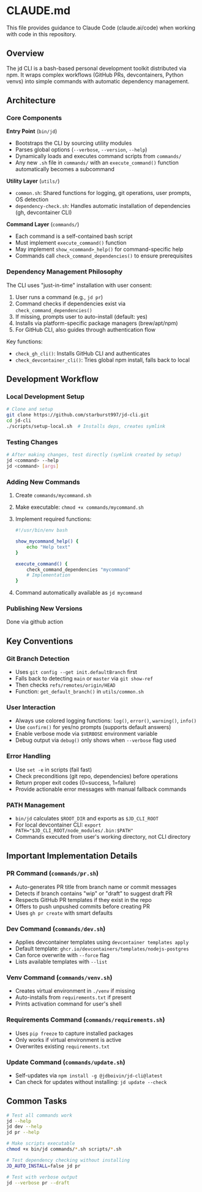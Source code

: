 # CLAUDE.md

This file provides guidance to Claude Code (claude.ai/code) when working with code in this repository.

## Overview

The jd CLI is a bash-based personal development toolkit distributed via npm. It wraps complex workflows (GitHub PRs, devcontainers, Python venvs) into simple commands with automatic dependency management.

## Architecture

### Core Components

**Entry Point** (`bin/jd`)

- Bootstraps the CLI by sourcing utility modules
- Parses global options (`--verbose`, `--version`, `--help`)
- Dynamically loads and executes command scripts from `commands/`
- Any new `.sh` file in `commands/` with an `execute_command()` function automatically becomes a subcommand

**Utility Layer** (`utils/`)

- `common.sh`: Shared functions for logging, git operations, user prompts, OS detection
- `dependency-check.sh`: Handles automatic installation of dependencies (gh, devcontainer CLI)

**Command Layer** (`commands/`)

- Each command is a self-contained bash script
- Must implement `execute_command()` function
- May implement `show_<command>_help()` for command-specific help
- Commands call `check_command_dependencies()` to ensure prerequisites

### Dependency Management Philosophy

The CLI uses "just-in-time" installation with user consent:

1. User runs a command (e.g., `jd pr`)
2. Command checks if dependencies exist via `check_command_dependencies()`
3. If missing, prompts user to auto-install (default: yes)
4. Installs via platform-specific package managers (brew/apt/npm)
5. For GitHub CLI, also guides through authentication flow

Key functions:

- `check_gh_cli()`: Installs GitHub CLI and authenticates
- `check_devcontainer_cli()`: Tries global npm install, falls back to local

## Development Workflow

### Local Development Setup

```bash
# Clone and setup
git clone https://github.com/starburst997/jd-cli.git
cd jd-cli
./scripts/setup-local.sh  # Installs deps, creates symlink
```

### Testing Changes

```bash
# After making changes, test directly (symlink created by setup)
jd <command> --help
jd <command> [args]
```

### Adding New Commands

1. Create `commands/mycommand.sh`
2. Make executable: `chmod +x commands/mycommand.sh`
3. Implement required functions:

   ```bash
   #!/usr/bin/env bash

   show_mycommand_help() {
       echo "Help text"
   }

   execute_command() {
       check_command_dependencies "mycommand"
       # Implementation
   }
   ```

4. Command automatically available as `jd mycommand`

### Publishing New Versions

Done via github action

## Key Conventions

### Git Branch Detection

- Uses `git config --get init.defaultBranch` first
- Falls back to detecting `main` or `master` via `git show-ref`
- Then checks `refs/remotes/origin/HEAD`
- Function: `get_default_branch()` in `utils/common.sh`

### User Interaction

- Always use colored logging functions: `log()`, `error()`, `warning()`, `info()`
- Use `confirm()` for yes/no prompts (supports default answers)
- Enable verbose mode via `$VERBOSE` environment variable
- Debug output via `debug()` only shows when `--verbose` flag used

### Error Handling

- Use `set -e` in scripts (fail fast)
- Check preconditions (git repo, dependencies) before operations
- Return proper exit codes (0=success, 1=failure)
- Provide actionable error messages with manual fallback commands

### PATH Management

- `bin/jd` calculates `$ROOT_DIR` and exports as `$JD_CLI_ROOT`
- For local devcontainer CLI: `export PATH="$JD_CLI_ROOT/node_modules/.bin:$PATH"`
- Commands executed from user's working directory, not CLI directory

## Important Implementation Details

### PR Command (`commands/pr.sh`)

- Auto-generates PR title from branch name or commit messages
- Detects if branch contains "wip" or "draft" to suggest draft PR
- Respects GitHub PR templates if they exist in the repo
- Offers to push unpushed commits before creating PR
- Uses `gh pr create` with smart defaults

### Dev Command (`commands/dev.sh`)

- Applies devcontainer templates using `devcontainer templates apply`
- Default template: `ghcr.io/devcontainers/templates/nodejs-postgres`
- Can force overwrite with `--force` flag
- Lists available templates with `--list`

### Venv Command (`commands/venv.sh`)

- Creates virtual environment in `./venv` if missing
- Auto-installs from `requirements.txt` if present
- Prints activation command for user's shell

### Requirements Command (`commands/requirements.sh`)

- Uses `pip freeze` to capture installed packages
- Only works if virtual environment is active
- Overwrites existing `requirements.txt`

### Update Command (`commands/update.sh`)

- Self-updates via `npm install -g @jdboivin/jd-cli@latest`
- Can check for updates without installing: `jd update --check`

## Common Tasks

```bash
# Test all commands work
jd --help
jd dev --help
jd pr --help

# Make scripts executable
chmod +x bin/jd commands/*.sh scripts/*.sh

# Test dependency checking without installing
JD_AUTO_INSTALL=false jd pr

# Test with verbose output
jd --verbose pr --draft
```
